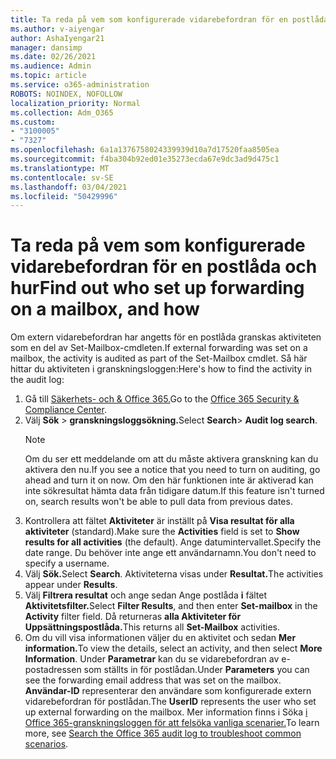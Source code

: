 ```yaml
---
title: Ta reda på vem som konfigurerade vidarebefordran för en postlåda och hur
ms.author: v-aiyengar
author: AshaIyengar21
manager: dansimp
ms.date: 02/26/2021
ms.audience: Admin
ms.topic: article
ms.service: o365-administration
ROBOTS: NOINDEX, NOFOLLOW
localization_priority: Normal
ms.collection: Adm_O365
ms.custom:
- "3100005"
- "7327"
ms.openlocfilehash: 6a1a1376758024339939d10a7d17520faa8505ea
ms.sourcegitcommit: f4ba304b92ed01e35273ecda67e9dc3ad9d475c1
ms.translationtype: MT
ms.contentlocale: sv-SE
ms.lasthandoff: 03/04/2021
ms.locfileid: "50429996"
---
```

# <a name="find-out-who-set-up-forwarding-on-a-mailbox-and-how"></a><span data-ttu-id="cd0b0-102">Ta reda på vem som konfigurerade vidarebefordran för en postlåda och hur</span><span class="sxs-lookup"><span data-stu-id="cd0b0-102">Find out who set up forwarding on a mailbox, and how</span></span>

<span data-ttu-id="cd0b0-103">Om extern vidarebefordran har angetts för en postlåda granskas aktiviteten som en del av Set-Mailbox-cmdleten.</span><span class="sxs-lookup"><span data-stu-id="cd0b0-103">If external forwarding was set on a mailbox, the activity is audited as part of the Set-Mailbox cmdlet.</span></span> <span data-ttu-id="cd0b0-104">Så här hittar du aktiviteten i granskningsloggen:</span><span class="sxs-lookup"><span data-stu-id="cd0b0-104">Here's how to find the activity in the audit log:</span></span>

1. <span data-ttu-id="cd0b0-105">Gå till [Säkerhets- och & Office 365.](https://go.microsoft.com/fwlink/p/?linkid=2077143)</span><span class="sxs-lookup"><span data-stu-id="cd0b0-105">Go to the [Office 365 Security & Compliance Center](https://go.microsoft.com/fwlink/p/?linkid=2077143).</span></span>
1. <span data-ttu-id="cd0b0-106">Välj **Sök** >  **granskningsloggsökning.**</span><span class="sxs-lookup"><span data-stu-id="cd0b0-106">Select **Search**> **Audit log search**.</span></span>
    > [!NOTE]
    > <span data-ttu-id="cd0b0-107">Om du ser ett meddelande om att du måste aktivera granskning kan du aktivera den nu.</span><span class="sxs-lookup"><span data-stu-id="cd0b0-107">If you see a notice that you need to turn on auditing, go ahead and turn it on now.</span></span> <span data-ttu-id="cd0b0-108">Om den här funktionen inte är aktiverad kan inte sökresultat hämta data från tidigare datum.</span><span class="sxs-lookup"><span data-stu-id="cd0b0-108">If this feature isn't turned on, search results won't be able to pull data from previous dates.</span></span>
1. <span data-ttu-id="cd0b0-109">Kontrollera att fältet **Aktiviteter** är inställt på **Visa resultat för alla aktiviteter** (standard).</span><span class="sxs-lookup"><span data-stu-id="cd0b0-109">Make sure the **Activities** field is set to **Show results for all activities** (the default).</span></span> <span data-ttu-id="cd0b0-110">Ange datumintervallet.</span><span class="sxs-lookup"><span data-stu-id="cd0b0-110">Specify the date range.</span></span> <span data-ttu-id="cd0b0-111">Du behöver inte ange ett användarnamn.</span><span class="sxs-lookup"><span data-stu-id="cd0b0-111">You don't need to specify a username.</span></span>
1. <span data-ttu-id="cd0b0-112">Välj **Sök.**</span><span class="sxs-lookup"><span data-stu-id="cd0b0-112">Select **Search**.</span></span> <span data-ttu-id="cd0b0-113">Aktiviteterna visas under **Resultat.**</span><span class="sxs-lookup"><span data-stu-id="cd0b0-113">The activities appear under **Results**.</span></span>
1. <span data-ttu-id="cd0b0-114">Välj **Filtrera resultat** och ange sedan Ange postlåda **i** fältet **Aktivitetsfilter.**</span><span class="sxs-lookup"><span data-stu-id="cd0b0-114">Select **Filter Results**, and then enter **Set-mailbox** in the **Activity** filter field.</span></span> <span data-ttu-id="cd0b0-115">Då returneras **alla Aktiviteter för Uppsättningspostlåda.**</span><span class="sxs-lookup"><span data-stu-id="cd0b0-115">This returns all **Set-Mailbox** activities.</span></span>
1. <span data-ttu-id="cd0b0-116">Om du vill visa informationen väljer du en aktivitet och sedan **Mer information.**</span><span class="sxs-lookup"><span data-stu-id="cd0b0-116">To view the details, select an activity, and then select **More Information**.</span></span> <span data-ttu-id="cd0b0-117">Under **Parametrar** kan du se vidarebefordran av e-postadressen som ställts in för postlådan.</span><span class="sxs-lookup"><span data-stu-id="cd0b0-117">Under **Parameters** you can see the forwarding email address that was set on the mailbox.</span></span> <span data-ttu-id="cd0b0-118">**Användar-ID** representerar den användare som konfigurerade extern vidarebefordran för postlådan.</span><span class="sxs-lookup"><span data-stu-id="cd0b0-118">The **UserID** represents the user who set up external forwarding on the mailbox.</span></span>
<span data-ttu-id="cd0b0-119">Mer information finns i Söka [i Office 365-granskningsloggen för att felsöka vanliga scenarier.](https://go.microsoft.com/fwlink/?linkid=2103944)</span><span class="sxs-lookup"><span data-stu-id="cd0b0-119">To learn more, see [Search the Office 365 audit log to troubleshoot common scenarios](https://go.microsoft.com/fwlink/?linkid=2103944).</span></span>